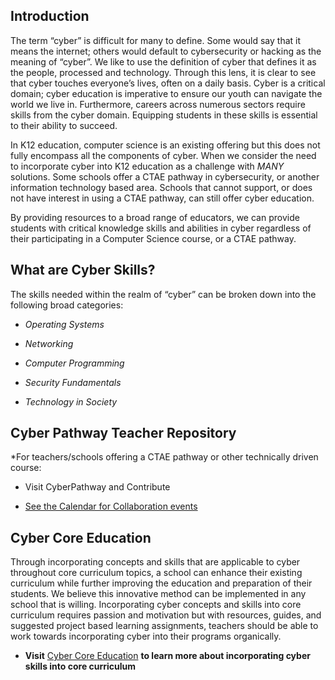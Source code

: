 Introduction
------------

The term “cyber” is difficult for many to define. Some would say that it means
the internet; others would default to cybersecurity or hacking as the meaning of
“cyber”. We like to use the definition of cyber that defines it as the people,
processed and technology. Through this lens, it is clear to see that cyber
touches everyone’s lives, often on a daily basis. Cyber is a critical domain;
cyber education is imperative to ensure our youth can navigate the world we live
in. Furthermore, careers across numerous sectors require skills from the cyber
domain. Equipping students in these skills is essential to their ability to
succeed.

In K12 education, computer science is an existing offering but this does not
fully encompass all the components of cyber. When we consider the need to
incorporate cyber into K12 education as a challenge with *MANY* solutions. Some
schools offer a CTAE pathway in cybersecurity, or another information technology
based area. Schools that cannot support, or does not have interest in using a
CTAE pathway, can still offer cyber education.

By providing resources to a broad range of educators, we can provide students
with critical knowledge skills and abilities in cyber regardless of their
participating in a Computer Science course, or a CTAE pathway.

What are Cyber Skills?
----------------------

The skills needed within the realm of “cyber” can be broken down into the
following broad categories:

-   *Operating Systems*

-   *Networking*

-   *Computer Programming*

-   *Security Fundamentals*

-   *Technology in Society*

Cyber Pathway Teacher Repository
--------------------------------

\*For teachers/schools offering a CTAE pathway or other technically driven
course:

-   Visit CyberPathway and Contribute

-   [See the Calendar for Collaboration
    events](https://calendar.google.com/calendar/embed?src=ge4n6oqm3duj8ahia1a167t88k%40group.calendar.google.com&ctz=America%2FNew_York)

Cyber Core Education
--------------------

Through incorporating concepts and skills that are applicable to cyber
throughout core curriculum topics, a school can enhance their existing
curriculum while further improving the education and preparation of their
students. We believe this innovative method can be implemented in any school
that is willing. Incorporating cyber concepts and skills into core curriculum
requires passion and motivation but with resources, guides, and suggested
project based learning assignments, teachers should be able to work towards
incorporating cyber into their programs organically.

-   **Visit** [Cyber Core
    Education](https://ga-cyberworkforceacademy.github.io/TeachersCorner/CyberEd/CyberSkills)
    **to learn more about incorporating cyber skills into core curriculum**
